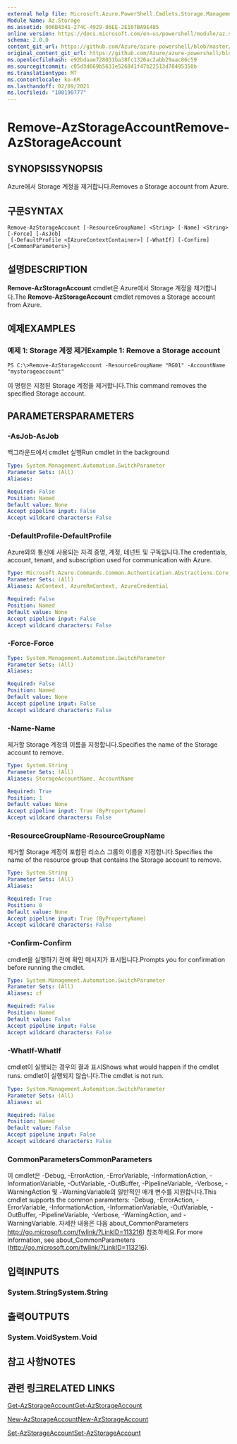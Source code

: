 ```yaml
---
external help file: Microsoft.Azure.PowerShell.Cmdlets.Storage.Management.dll-Help.xml
Module Name: Az.Storage
ms.assetid: 006B4341-274C-4929-86EE-2E107BA9E485
online version: https://docs.microsoft.com/en-us/powershell/module/az.storage/remove-azstorageaccount
schema: 2.0.0
content_git_url: https://github.com/Azure/azure-powershell/blob/master/src/Storage/Storage.Management/help/Remove-AzStorageAccount.md
original_content_git_url: https://github.com/Azure/azure-powershell/blob/master/src/Storage/Storage.Management/help/Remove-AzStorageAccount.md
ms.openlocfilehash: e92bdaae728031ba38fc1326ac2abb29aac86c59
ms.sourcegitcommit: c05d3d669b5631e526841f47b22513d78495350b
ms.translationtype: MT
ms.contentlocale: ko-KR
ms.lasthandoff: 02/09/2021
ms.locfileid: "100190777"
---
```

# <span data-ttu-id="3e9ab-101">Remove-AzStorageAccount</span><span class="sxs-lookup"><span data-stu-id="3e9ab-101">Remove-AzStorageAccount</span></span>

## <span data-ttu-id="3e9ab-102">SYNOPSIS</span><span class="sxs-lookup"><span data-stu-id="3e9ab-102">SYNOPSIS</span></span>
<span data-ttu-id="3e9ab-103">Azure에서 Storage 계정을 제거합니다.</span><span class="sxs-lookup"><span data-stu-id="3e9ab-103">Removes a Storage account from Azure.</span></span>

## <span data-ttu-id="3e9ab-104">구문</span><span class="sxs-lookup"><span data-stu-id="3e9ab-104">SYNTAX</span></span>

```
Remove-AzStorageAccount [-ResourceGroupName] <String> [-Name] <String> [-Force] [-AsJob]
 [-DefaultProfile <IAzureContextContainer>] [-WhatIf] [-Confirm] [<CommonParameters>]
```

## <span data-ttu-id="3e9ab-105">설명</span><span class="sxs-lookup"><span data-stu-id="3e9ab-105">DESCRIPTION</span></span>
<span data-ttu-id="3e9ab-106">**Remove-AzStorageAccount** cmdlet은 Azure에서 Storage 계정을 제거합니다.</span><span class="sxs-lookup"><span data-stu-id="3e9ab-106">The **Remove-AzStorageAccount** cmdlet removes a Storage account from Azure.</span></span>

## <span data-ttu-id="3e9ab-107">예제</span><span class="sxs-lookup"><span data-stu-id="3e9ab-107">EXAMPLES</span></span>

### <span data-ttu-id="3e9ab-108">예제 1: Storage 계정 제거</span><span class="sxs-lookup"><span data-stu-id="3e9ab-108">Example 1: Remove a Storage account</span></span>
```
PS C:\>Remove-AzStorageAccount -ResourceGroupName "RG01" -AccountName "mystorageaccount"
```

<span data-ttu-id="3e9ab-109">이 명령은 지정된 Storage 계정을 제거합니다.</span><span class="sxs-lookup"><span data-stu-id="3e9ab-109">This command removes the specified Storage account.</span></span>

## <span data-ttu-id="3e9ab-110">PARAMETERS</span><span class="sxs-lookup"><span data-stu-id="3e9ab-110">PARAMETERS</span></span>

### <span data-ttu-id="3e9ab-111">-AsJob</span><span class="sxs-lookup"><span data-stu-id="3e9ab-111">-AsJob</span></span>
<span data-ttu-id="3e9ab-112">백그라운드에서 cmdlet 실행</span><span class="sxs-lookup"><span data-stu-id="3e9ab-112">Run cmdlet in the background</span></span>

```yaml
Type: System.Management.Automation.SwitchParameter
Parameter Sets: (All)
Aliases:

Required: False
Position: Named
Default value: None
Accept pipeline input: False
Accept wildcard characters: False
```

### <span data-ttu-id="3e9ab-113">-DefaultProfile</span><span class="sxs-lookup"><span data-stu-id="3e9ab-113">-DefaultProfile</span></span>
<span data-ttu-id="3e9ab-114">Azure와의 통신에 사용되는 자격 증명, 계정, 테넌트 및 구독입니다.</span><span class="sxs-lookup"><span data-stu-id="3e9ab-114">The credentials, account, tenant, and subscription used for communication with Azure.</span></span>

```yaml
Type: Microsoft.Azure.Commands.Common.Authentication.Abstractions.Core.IAzureContextContainer
Parameter Sets: (All)
Aliases: AzContext, AzureRmContext, AzureCredential

Required: False
Position: Named
Default value: None
Accept pipeline input: False
Accept wildcard characters: False
```

### <span data-ttu-id="3e9ab-115">-Force</span><span class="sxs-lookup"><span data-stu-id="3e9ab-115">-Force</span></span>
```yaml
Type: System.Management.Automation.SwitchParameter
Parameter Sets: (All)
Aliases:

Required: False
Position: Named
Default value: None
Accept pipeline input: False
Accept wildcard characters: False
```

### <span data-ttu-id="3e9ab-116">-Name</span><span class="sxs-lookup"><span data-stu-id="3e9ab-116">-Name</span></span>
<span data-ttu-id="3e9ab-117">제거할 Storage 계정의 이름을 지정합니다.</span><span class="sxs-lookup"><span data-stu-id="3e9ab-117">Specifies the name of the Storage account to remove.</span></span>

```yaml
Type: System.String
Parameter Sets: (All)
Aliases: StorageAccountName, AccountName

Required: True
Position: 1
Default value: None
Accept pipeline input: True (ByPropertyName)
Accept wildcard characters: False
```

### <span data-ttu-id="3e9ab-118">-ResourceGroupName</span><span class="sxs-lookup"><span data-stu-id="3e9ab-118">-ResourceGroupName</span></span>
<span data-ttu-id="3e9ab-119">제거할 Storage 계정이 포함된 리소스 그룹의 이름을 지정합니다.</span><span class="sxs-lookup"><span data-stu-id="3e9ab-119">Specifies the name of the resource group that contains the Storage account to remove.</span></span>

```yaml
Type: System.String
Parameter Sets: (All)
Aliases:

Required: True
Position: 0
Default value: None
Accept pipeline input: True (ByPropertyName)
Accept wildcard characters: False
```

### <span data-ttu-id="3e9ab-120">-Confirm</span><span class="sxs-lookup"><span data-stu-id="3e9ab-120">-Confirm</span></span>
<span data-ttu-id="3e9ab-121">cmdlet을 실행하기 전에 확인 메시지가 표시됩니다.</span><span class="sxs-lookup"><span data-stu-id="3e9ab-121">Prompts you for confirmation before running the cmdlet.</span></span>

```yaml
Type: System.Management.Automation.SwitchParameter
Parameter Sets: (All)
Aliases: cf

Required: False
Position: Named
Default value: False
Accept pipeline input: False
Accept wildcard characters: False
```

### <span data-ttu-id="3e9ab-122">-WhatIf</span><span class="sxs-lookup"><span data-stu-id="3e9ab-122">-WhatIf</span></span>
<span data-ttu-id="3e9ab-123">cmdlet이 실행되는 경우의 결과 표시</span><span class="sxs-lookup"><span data-stu-id="3e9ab-123">Shows what would happen if the cmdlet runs.</span></span>
<span data-ttu-id="3e9ab-124">cmdlet이 실행되지 않습니다.</span><span class="sxs-lookup"><span data-stu-id="3e9ab-124">The cmdlet is not run.</span></span>

```yaml
Type: System.Management.Automation.SwitchParameter
Parameter Sets: (All)
Aliases: wi

Required: False
Position: Named
Default value: False
Accept pipeline input: False
Accept wildcard characters: False
```

### <span data-ttu-id="3e9ab-125">CommonParameters</span><span class="sxs-lookup"><span data-stu-id="3e9ab-125">CommonParameters</span></span>
<span data-ttu-id="3e9ab-126">이 cmdlet은 -Debug, -ErrorAction, -ErrorVariable, -InformationAction, -InformationVariable, -OutVariable, -OutBuffer, -PipelineVariable, -Verbose, -WarningAction 및 -WarningVariable의 일반적인 매개 변수를 지원합니다.</span><span class="sxs-lookup"><span data-stu-id="3e9ab-126">This cmdlet supports the common parameters: -Debug, -ErrorAction, -ErrorVariable, -InformationAction, -InformationVariable, -OutVariable, -OutBuffer, -PipelineVariable, -Verbose, -WarningAction, and -WarningVariable.</span></span> <span data-ttu-id="3e9ab-127">자세한 내용은 다음 about_CommonParameters http://go.microsoft.com/fwlink/?LinkID=113216) 참조하세요.</span><span class="sxs-lookup"><span data-stu-id="3e9ab-127">For more information, see about_CommonParameters (http://go.microsoft.com/fwlink/?LinkID=113216).</span></span>

## <span data-ttu-id="3e9ab-128">입력</span><span class="sxs-lookup"><span data-stu-id="3e9ab-128">INPUTS</span></span>

### <span data-ttu-id="3e9ab-129">System.String</span><span class="sxs-lookup"><span data-stu-id="3e9ab-129">System.String</span></span>

## <span data-ttu-id="3e9ab-130">출력</span><span class="sxs-lookup"><span data-stu-id="3e9ab-130">OUTPUTS</span></span>

### <span data-ttu-id="3e9ab-131">System.Void</span><span class="sxs-lookup"><span data-stu-id="3e9ab-131">System.Void</span></span>

## <span data-ttu-id="3e9ab-132">참고 사항</span><span class="sxs-lookup"><span data-stu-id="3e9ab-132">NOTES</span></span>

## <span data-ttu-id="3e9ab-133">관련 링크</span><span class="sxs-lookup"><span data-stu-id="3e9ab-133">RELATED LINKS</span></span>

[<span data-ttu-id="3e9ab-134">Get-AzStorageAccount</span><span class="sxs-lookup"><span data-stu-id="3e9ab-134">Get-AzStorageAccount</span></span>](./Get-AzStorageAccount.md)

[<span data-ttu-id="3e9ab-135">New-AzStorageAccount</span><span class="sxs-lookup"><span data-stu-id="3e9ab-135">New-AzStorageAccount</span></span>](./New-AzStorageAccount.md)

[<span data-ttu-id="3e9ab-136">Set-AzStorageAccount</span><span class="sxs-lookup"><span data-stu-id="3e9ab-136">Set-AzStorageAccount</span></span>](./Set-AzStorageAccount.md)


